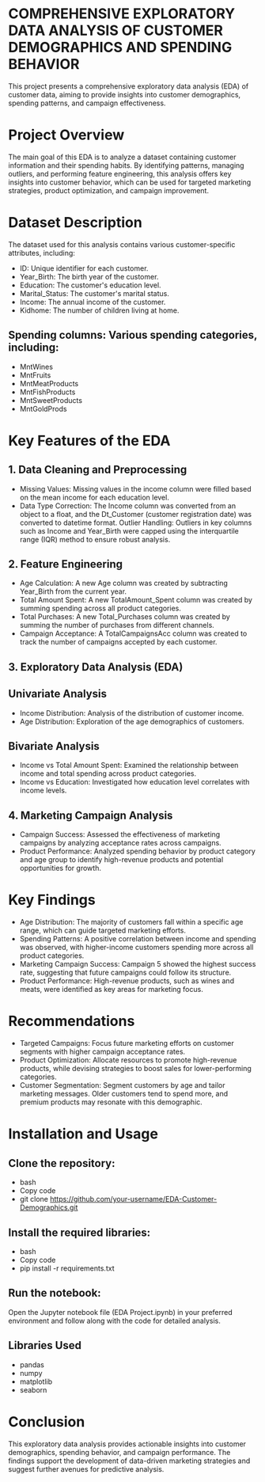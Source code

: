 # COMPREHENSIVE EXPLORATORY DATA ANALYSIS OF CUSTOMER DEMOGRAPHICS AND SPENDING BEHAVIOR

This project presents a comprehensive exploratory data analysis (EDA) of customer data, aiming to provide insights into customer demographics, spending patterns, and campaign effectiveness.

# Project Overview 

The main goal of this EDA is to analyze a dataset containing customer information and their spending habits. By identifying patterns, managing outliers, and performing feature engineering, this analysis offers key insights into customer behavior, which can be used for targeted marketing strategies, product optimization, and campaign improvement.

# Dataset Description
The dataset used for this analysis contains various customer-specific attributes, including:

+ ID: Unique identifier for each customer.
+ Year_Birth: The birth year of the customer.
+ Education: The customer's education level.
+ Marital_Status: The customer's marital status.
+ Income: The annual income of the customer.
+ Kidhome: The number of children living at home.
## Spending columns: Various spending categories, including:
+ MntWines
+ MntFruits
+ MntMeatProducts
+ MntFishProducts
+ MntSweetProducts
+ MntGoldProds
# Key Features of the EDA
## 1. Data Cleaning and Preprocessing
+ Missing Values: Missing values in the income column were filled based on the mean income for each education level.
+ Data Type Correction: The Income column was converted from an object to a float, and the Dt_Customer (customer registration date) was converted to datetime format.
Outlier Handling: Outliers in key columns such as Income and Year_Birth were capped using the interquartile range (IQR) method to ensure robust analysis.
## 2. Feature Engineering
+ Age Calculation: A new Age column was created by subtracting Year_Birth from the current year.
+ Total Amount Spent: A new TotalAmount_Spent column was created by summing spending across all product categories.
+ Total Purchases: A new Total_Purchases column was created by summing the number of purchases from different channels.
+ Campaign Acceptance: A TotalCampaignsAcc column was created to track the number of campaigns accepted by each customer.
## 3. Exploratory Data Analysis (EDA)
## Univariate Analysis
+ Income Distribution: Analysis of the distribution of customer income.
+ Age Distribution: Exploration of the age demographics of customers.
## Bivariate Analysis
+ Income vs Total Amount Spent: Examined the relationship between income and total spending across product categories.
+ Income vs Education: Investigated how education level correlates with income levels.
## 4. Marketing Campaign Analysis
+ Campaign Success: Assessed the effectiveness of marketing campaigns by analyzing acceptance rates across campaigns.
+ Product Performance: Analyzed spending behavior by product category and age group to identify high-revenue products and potential opportunities for growth.
# Key Findings
+ Age Distribution: The majority of customers fall within a specific age range, which can guide targeted marketing efforts.
+ Spending Patterns: A positive correlation between income and spending was observed, with higher-income customers spending more across all product categories.
+ Marketing Campaign Success: Campaign 5 showed the highest success rate, suggesting that future campaigns could follow its structure.
+ Product Performance: High-revenue products, such as wines and meats, were identified as key areas for marketing focus.
# Recommendations
+ Targeted Campaigns: Focus future marketing efforts on customer segments with higher campaign acceptance rates.
+ Product Optimization: Allocate resources to promote high-revenue products, while devising strategies to boost sales for lower-performing categories.
+ Customer Segmentation: Segment customers by age and tailor marketing messages. Older customers tend to spend more, and premium products may resonate with this demographic.
# Installation and Usage

## Clone the repository:
+ bash
+ Copy code
+ git clone https://github.com/your-username/EDA-Customer-Demographics.git
## Install the required libraries:

+ bash
+ Copy code
+ pip install -r requirements.txt
## Run the notebook:

Open the Jupyter notebook file (EDA Project.ipynb) in your preferred environment and follow along with the code for detailed analysis.

## Libraries Used
+ pandas
+ numpy
+ matplotlib
+ seaborn
# Conclusion
This exploratory data analysis provides actionable insights into customer demographics, spending behavior, and campaign performance. The findings support the development of data-driven marketing strategies and suggest further avenues for predictive analysis.

